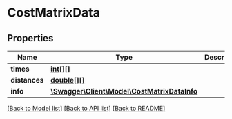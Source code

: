 # CostMatrixData

## Properties
Name | Type | Description | Notes
------------ | ------------- | ------------- | -------------
**times** | [**int[][]**](array.md) |  | [optional] 
**distances** | [**double[][]**](array.md) |  | [optional] 
**info** | [**\Swagger\Client\Model\CostMatrixDataInfo**](CostMatrixDataInfo.md) |  | [optional] 

[[Back to Model list]](../../README.md#documentation-for-models) [[Back to API list]](../../README.md#documentation-for-api-endpoints) [[Back to README]](../../README.md)

